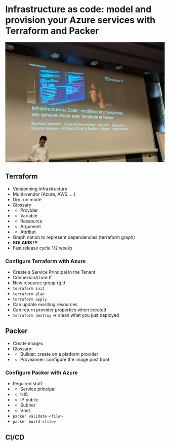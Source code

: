 # Infrastructure as code: model and provision your Azure services with Terraform and Packer

![terraform-packer](img/terraform-packer.jpg)

## Terraform

- Versionning infrastructure
- Multi-vendor (Azure, AWS, ...)
- Dry run mode
- Glossary
- - Provider
- - Variable
- - Ressource
- - Argument
- - Attribut
- Graph notion to represent dependencies (terraform graph)
- __SOLARIS !!!__
- Fast release cycle 1/2 weeks

### Configure Terraform with Azure

- Create a Service Principal in the Tenant
- ConnexionAzure.tf
- New resource group rg.tf
- `terraform init`
- `terraform plan`
- `terraform apply`
- Can update exisiting resources
- Can return provider properties when created
- `terraform destroy` -> clean what you just deployed

## Packer

- Create images
- Glossary:
- - Builder: create on a platform provider
- - Provisioner: configure the image post boot

### Configure Packer with Azure

- Required stuff:
- - Service principal
- - NIC
- - IP public
- - Subnet
- - Vnet
- `packer validate <file>`
- `packer build <file>`

## CI/CD
